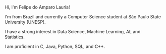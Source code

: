 Hi, I'm Felipe do Amparo Lauria!

I'm from Brazil and currently a Computer Science student at São Paulo State University (UNESP).

I have a strong interest in Data Science, Machine Learning, AI, and Statistics.

I am proficient in C, Java, Python, SQL, and C++.
